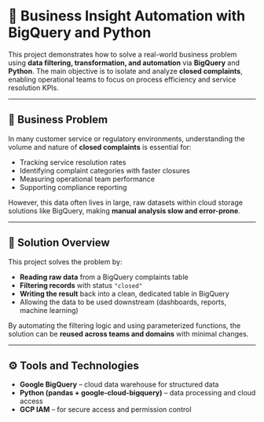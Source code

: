 # 🧠 Business Insight Automation with BigQuery and Python

This project demonstrates how to solve a real-world business problem using **data filtering, transformation, and automation** via **BigQuery** and **Python**. The main objective is to isolate and analyze **closed complaints**, enabling operational teams to focus on process efficiency and service resolution KPIs.

---

## 📌 Business Problem

In many customer service or regulatory environments, understanding the volume and nature of **closed complaints** is essential for:

- Tracking service resolution rates
- Identifying complaint categories with faster closures
- Measuring operational team performance
- Supporting compliance reporting

However, this data often lives in large, raw datasets within cloud storage solutions like BigQuery, making **manual analysis slow and error-prone**.

---

## 🎯 Solution Overview

This project solves the problem by:

- **Reading raw data** from a BigQuery complaints table
- **Filtering records** with status `"closed"`
- **Writing the result** back into a clean, dedicated table in BigQuery
- Allowing the data to be used downstream (dashboards, reports, machine learning)

By automating the filtering logic and using parameterized functions, the solution can be **reused across teams and domains** with minimal changes.

---

## ⚙️ Tools and Technologies

- **Google BigQuery** – cloud data warehouse for structured data
- **Python (pandas + google-cloud-bigquery)** – data processing and cloud access
- **GCP IAM** – for secure access and permission control

